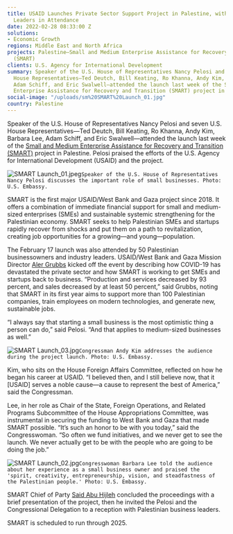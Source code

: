```yaml
---
title: USAID Launches Private Sector Support Project in Palestine, with Congressional
  Leaders in Attendance
date: 2022-02-28 08:33:00 Z
solutions:
- Economic Growth
regions: Middle East and North Africa
projects: Palestine—Small and Medium Enterprise Assistance for Recovery and Transition
  (SMART)
clients: U.S. Agency for International Development
summary: Speaker of the U.S. House of Representatives Nancy Pelosi and seven U.S.
  House Representatives—Ted Deutch, Bill Keating, Ro Khanna, Andy Kim, Barbara Lee,
  Adam Schiff, and Eric Swalwell—attended the launch last week of the Small and Medium
  Enterprise Assistance for Recovery and Transition (SMART) project in Palestine.
social-image: "/uploads/sm%20SMART%20Launch_01.jpg"
country: Palestine
---
```


Speaker of the U.S. House of Representatives Nancy Pelosi and seven U.S. House Representatives—Ted Deutch, Bill Keating, Ro Khanna, Andy Kim, Barbara Lee, Adam Schiff, and Eric Swalwell—attended the launch last week of the [Small and Medium Enterprise Assistance for Recovery and Transition (SMART)](https://www.dai.com/our-work/projects/palestine-small-and-medium-enterprise-assistance-for-recovery-and-transition-smart-activity) project in Palestine. Pelosi praised the efforts of the U.S. Agency for International Development (USAID) and the project. 

![SMART Launch_01.jpeg](/uploads/SMART%20Launch_01.jpeg)`Speaker of the U.S. House of Representatives Nancy Pelosi discusses the important role of small businesses. Photo: U.S. Embassy.`

SMART is the first major USAID/West Bank and Gaza project since 2018. It offers a combination of immediate financial support for small and medium-sized enterprises (SMEs) and sustainable systemic strengthening for the Palestinian economy. SMART seeks to help Palestinian SMEs and startups rapidly recover from shocks and put them on a path to revitalization, creating job opportunities for a growing—and young—population.

The February 17 launch was also attended by 50 Palestinian businessowners and industry leaders. USAID/West Bank and Gaza Mission Director [Aler Grubbs](https://www.usaid.gov/who-we-are/organization/aler-grubbs) kicked off the event by describing how COVID-19 has devastated the private sector and how SMART is working to get SMEs and startups back to business. 
“Production and services decreased by 93 percent, and sales decreased by at least 50 percent,” said Grubbs, noting that SMART in its first year aims to support more than 100 Palestinian companies, train employees on modern technologies, and generate new, sustainable jobs. 

“I always say that starting a small business is the most optimistic thing a person can do,” said Pelosi. “And that applies to medium-sized businesses as well.” 

![SMART Launch_03.jpg](/uploads/SMART%20Launch_03.jpg)`Congressman Andy Kim addresses the audience during the project launch. Photo: U.S. Embassy.`

Kim, who sits on the House Foreign Affairs Committee, reflected on how he began his career at USAID. “I believed then, and I still believe now, that it [USAID] serves a noble cause—a cause to represent the best of America,” said the Congressman. 

Lee, in her role as Chair of the State, Foreign Operations, and Related Programs Subcommittee of the House Appropriations Committee, was instrumental in securing the funding to West Bank and Gaza that made SMART possible. “It’s such an honor to be with you today,” said the Congresswoman. “So often we fund initiatives, and we never get to see the launch. We never actually get to be with the people who are going to be doing the job.”

![SMART Launch_02.jpg](/uploads/SMART%20Launch_02.jpg)`Congresswoman Barbara Lee told the audience about her experience as a small business owner and praised the 'spirit, creativity, entrepreneurship, vision, and steadfastness of the Palestinian people.' Photo: U.S. Embassy.`

SMART Chief of Party [Said Abu Hijleh](https://www.dai.com/who-we-are/our-team/said-abu-hijleh) concluded the proceedings with a brief presentation of the project, then he invited the Pelosi and the Congressional Delegation to a reception with Palestinian business leaders. 

SMART is scheduled to run through 2025.